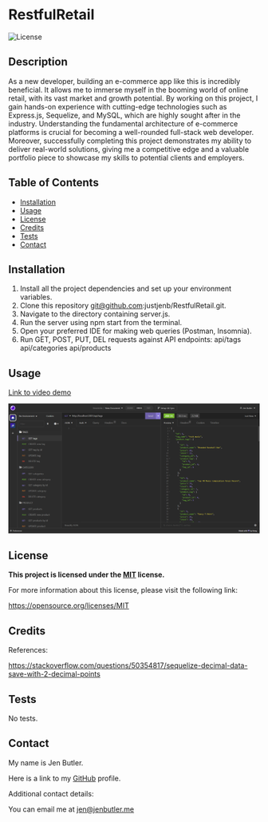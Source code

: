 
# RestfulRetail

![License](https://img.shields.io/badge/License-MIT-blue.svg)



## Description

As a new developer, building an e-commerce app like this is incredibly beneficial. It allows me to immerse myself in the booming world of online retail, with its vast market and growth potential. By working on this project, I gain hands-on experience with cutting-edge technologies such as Express.js, Sequelize, and MySQL, which are highly sought after in the industry. Understanding the fundamental architecture of e-commerce platforms is crucial for becoming a well-rounded full-stack web developer. Moreover, successfully completing this project demonstrates my ability to deliver real-world solutions, giving me a competitive edge and a valuable portfolio piece to showcase my skills to potential clients and employers.

## Table of Contents

- [Installation](#installation)
- [Usage](#usage)
- [License](#license)
- [Credits](#credits)
- [Tests](#tests)
- [Contact](#contact)

## Installation

1. Install all the project dependencies and set up your environment variables.
2. Clone this repository git@github.com:justjenb/RestfulRetail.git.
3. Navigate to the directory containing server.js.
4. Run the server using npm start from the terminal.
5. Open your preferred IDE for making web queries (Postman, Insomnia).
6. Run GET, POST, PUT, DEL requests against API endpoints:
api/tags
api/categories
api/products

## Usage

[Link to video demo](https://drive.google.com/file/d/10h29T8cn5S5PJmJf2km1yb7c83AbW2jr/view)

![Screenshot of GET request](./assets/screenshot1.png)


## License

**This project is licensed under the [MIT](https://opensource.org/licenses/MIT) license.**

For more information about this license, please visit the following link:

https://opensource.org/licenses/MIT



## Credits

References:

https://stackoverflow.com/questions/50354817/sequelize-decimal-data-save-with-2-decimal-points

## Tests

No tests.

## Contact

My name is Jen Butler.

Here is a link to my [GitHub](https://github.com/justjenb) profile. 

Additional contact details:

You can email me at jen@jenbutler.me
